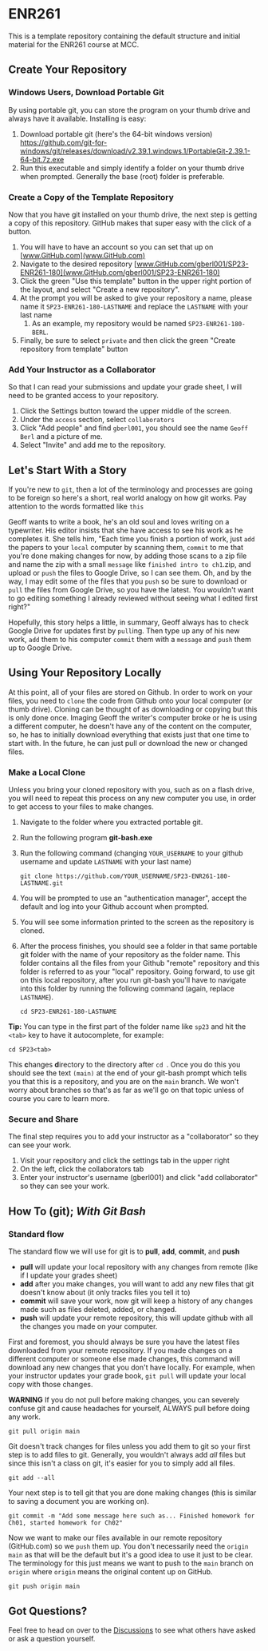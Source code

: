 # ENR261
This is a template repository containing the default structure and initial material for the ENR261 course at MCC.
## Create Your Repository
### Windows Users, Download Portable Git
By using portable git, you can store the program on your thumb drive and always have it available. Installing is easy:
1. Download portable git (here's the 64-bit windows version) https://github.com/git-for-windows/git/releases/download/v2.39.1.windows.1/PortableGit-2.39.1-64-bit.7z.exe
2. Run this executable and simply identify a folder on your thumb drive when prompted. Generally the base (root) folder is preferable.

### Create a Copy of the Template Repository
Now that you have git installed on your thumb drive, the next step is getting a copy of this repository. GitHub makes 
that super easy with the click of a button.
1. You will have to have an account so you can set that up on [www.GitHub.com](www.GitHub.com)
1. Navigate to the desired repository [www.GitHub.com/gberl001/SP23-ENR261-180](www.GitHub.com/gberl001/SP23-ENR261-180)
1. Click the green "Use this template" button in the upper right portion of the layout, and select "Create a new repository".
1. At the prompt you will be asked to give your repository a name, please name it `SP23-ENR261-180-LASTNAME` and replace the `LASTNAME` with your last name
   1. As an example, my repository would be named `SP23-ENR261-180-BERL`.
1. Finally, be sure to select `private` and then click the green "Create repository from template" button

### Add Your Instructor as a Collaborator
So that I can read your submissions and update your grade sheet, I will need to be granted access to your repository.
1. Click the Settings button toward the upper middle of the screen.
1. Under the `access` section, select `collaborators`
1. Click "Add people" and find `gberl001`, you should see the name `Geoff Berl` and a picture of me.
1. Select "Invite" and add me to the repository.

## Let's Start With a Story
If you're new to `git`, then a lot of the terminology and processes are going to be foreign so here's a short, real 
world analogy on how git works. Pay attention to the words formatted like `this`

Geoff wants to write a book, he's an old soul and loves writing on a typewriter. His editor insists that she have 
access to see his work as he completes it. She tells him, "Each time you finish a portion of work, just `add` the papers 
to your `local` computer by scanning them, `commit` to me that you're done making changes for now, by adding those scans 
to a zip file and name the zip with a small `message` like `finished intro to ch1`.zip, and upload or `push` the files 
to Google Drive, so I can see them. Oh, and by the way, I may edit some of the files that you `push` so be sure to 
download or `pull` the files from Google Drive, so you have the latest. You wouldn't want to go editing something I 
already reviewed without seeing what I edited first right?" 

Hopefully, this story helps a little, in summary, Geoff always has to check Google Drive for updates first by `pull`ing. 
Then type up any of his new work, `add` them to his computer `commit` them with a `message` and `push` them up to Google 
Drive.

## Using Your Repository Locally
At this point, all of your files are stored on Github. In order to work on your files, you need to `clone` the code 
from Github onto your local computer (or thumb drive). Cloning can be thought of as downloading or copying but this is 
only done once. Imaging Geoff the writer's computer broke or he is using a different computer, he doesn't have any of 
the content on the computer, so, he has to initially download everything that exists just that one time to start with. 
In the future, he can just pull or download the new or changed files.

### Make a Local Clone
Unless you bring your cloned repository with you, such as on a flash drive, you will need to repeat this process on any 
new computer you use, in order to get access to your files to make changes.
1. Navigate to the folder where you extracted portable git.
1. Run the following program **git-bash.exe**
1. Run the following command (changing `YOUR_USERNAME` to your github username and update `LASTNAME` with your last name)

       git clone https://github.com/YOUR_USERNAME/SP23-ENR261-180-LASTNAME.git

1. You will be prompted to use an "authentication manager", accept the default and log into your Github account when prompted.
1. You will see some information printed to the screen as the repository is cloned.
1. After the process finishes, you should see a folder in that same portable git folder with the name of your repository 
as the folder name. This folder contains all the files from your Github "remote" repository and this folder is referred 
to as your "local" repository. Going forward, to use git on this local repository, after you run git-bash you'll have to 
navigate into this folder by running the following command (again, replace `LASTNAME`).

       cd SP23-ENR261-180-LASTNAME

**Tip:** You can type in the first part of the folder name like `sp23` and hit the `<tab>` key to have it autocomplete, for example:
```shell
cd SP23<tab>
```
This **c**hanges **d**irectory to the directory after `cd `. Once you do this you should see the text `(main)` at the 
end of your git-bash prompt which tells you that this is a repository, and you are on the `main` branch. We won't worry 
about branches so that's as far as we'll go on that topic unless of course you care to learn more.

### Secure and Share
The final step requires you to add your instructor as a "collaborator" so they can see your work.
1. Visit your repository and click the settings tab in the upper right
2. On the left, click the collaborators tab
3. Enter your instructor's username (gberl001) and click "add collaborator" so they can see your work.

## How To (git); _With Git Bash_
### Standard flow
The standard flow we will use for git is to **pull**, **add**, **commit**, and **push**
* **pull** will update your local repository with any changes from remote (like if I update your grades sheet)
* **add** after you make changes, you will want to add any new files that git doesn't know about (it only tracks files you tell it to)
* **commit** will save your work, now git will keep a history of any changes made such as files deleted, added, or changed.
* **push** will update your remote repository, this will update github with all the changes you made on your computer.

First and foremost, you should always be sure you have the latest files downloaded from your remote repository. If you 
made changes on a different computer or someone else made changes, this command will download any new changes that you 
don't have locally. For example, when your instructor updates your grade book, `git pull` will update your local copy 
with those changes. 

**WARNING** If you do not pull before making changes, you can severely confuse git and cause headaches for yourself, 
ALWAYS pull before doing any work. 
```shell
git pull origin main
```

Git doesn't track changes for files unless you add them to git so your first step is to add files to git.
Generally, you wouldn't always add _all_ files but since this isn't a class on git, it's easier for you to simply add 
all files.
```shell
git add --all
```

Your next step is to tell git that you are done making changes (this is similar to saving a document you are working on).
```shell
git commit -m "Add some message here such as... Finished homework for Ch01, started homework for Ch02"
```

Now we want to make our files available in our remote repository (GitHub.com) so we `push` them up.
You don't necessarily need the `origin main` as that will be the default but it's a good idea to use it just to be clear. 
The terminology for this just means we want to push to the `main` branch on `origin` where `origin` means the original 
content up on GitHub.
```shell
git push origin main
```

## Got Questions?
Feel free to head on over to the [Discussions](https://github.com/gberl001/SP23-ENR261-180/discussions) to see what others have asked or ask a question yourself.
